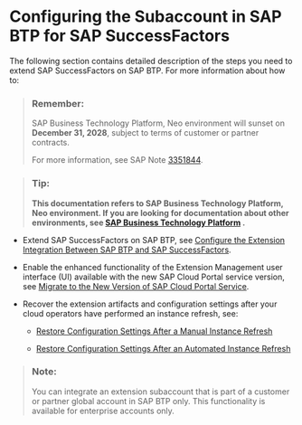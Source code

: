 <!-- loio4f31621794b24662b26edf263e34eac7 -->

# Configuring the Subaccount in SAP BTP for SAP SuccessFactors

The following section contains detailed description of the steps you need to extend SAP SuccessFactors on SAP BTP. For more information about how to:

> ### Remember:  
> SAP Business Technology Platform, Neo environment will sunset on **December 31, 2028**, subject to terms of customer or partner contracts.
> 
> For more information, see SAP Note [3351844](https://me.sap.com/notes/3351844).

> ### Tip:  
> **This documentation refers to SAP Business Technology Platform, Neo environment. If you are looking for documentation about other environments, see [SAP Business Technology Platform](https://help.sap.com/docs/btp/sap-business-technology-platform/sap-business-technology-platform?version=Cloud) .**

-   Extend SAP SuccessFactors on SAP BTP, see [Configure the Extension Integration Between SAP BTP and SAP SuccessFactors](configure-the-extension-integration-between-sap-btp-and-sap-successfactors-09bb734.md).

-   Enable the enhanced functionality of the Extension Management user interface \(UI\) available with the new SAP Cloud Portal service version, see [Migrate to the New Version of SAP Cloud Portal Service](migrate-to-the-new-version-of-sap-cloud-portal-service-d201623.md).

-   Recover the extension artifacts and configuration settings after your cloud operators have performed an instance refresh, see:

    -   [Restore Configuration Settings After a Manual Instance Refresh](restore-configuration-settings-after-a-manual-instance-refresh-45d0481.md)

    -   [Restore Configuration Settings After an Automated Instance Refresh](restore-configuration-settings-after-an-automated-instance-refresh-e4ad14c.md)


> ### Note:  
> You can integrate an extension subaccount that is part of a customer or partner global account in SAP BTP only. This functionality is available for enterprise accounts only.

